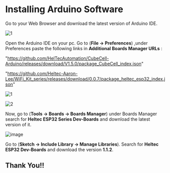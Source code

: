 # Installing Arduino Software

Go to your Web Browser and download the latest version of Arduino IDE.

![1](https://github.com/Dharmanshuj/Arduino/assets/124305189/fdf90efe-6b17-4d6a-8213-4774899bf3f2)

Open the Arduino IDE on your pc. Go to (**File -> Preferences**) ,under Preferences paste the following links in **Additional Boards Manager URLs** :

"https://github.com/HelTecAutomation/CubeCell-Arduino/releases/download/V1.5.0/package_CubeCell_index.json"

"https://github.com/Heltec-Aaron-Lee/WiFi_Kit_series/releases/download/0.0.7/package_heltec_esp32_index.json"

![1](https://github.com/Dharmanshuj/LoRa-ESP-32/assets/124305189/c8ba02ff-3049-4949-9a63-1aeabb1b7cd9)

![2](https://github.com/Dharmanshuj/LoRa-ESP-32/assets/124305189/d934a69f-118d-46ef-aaf6-949e3739a182)

Now, go to (**Tools -> Boards -> Boards Manager**) under Boards Manager search for **Heltec ESP32 Series Dev-Boards** and download the latest version of it.

![image](https://github.com/Dharmanshuj/LoRa-ESP-32/assets/124305189/efd4d042-7d3b-4c12-b862-e6204314111f)

Go to (**Sketch -> Include Library -> Manage Libraries**). Search for **Heltec ESP32 Dev-Boards** and download the version **1.1.2**.

## Thank You!!
